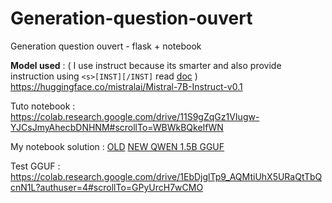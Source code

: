 # Generation-question-ouvert
Generation question ouvert - flask + notebook

**Model used** : ( I use instruct because its smarter and also provide instruction using `<s>[INST][/INST]` read [doc](https://huggingface.co/mistralai/Mistral-7B-Instruct-v0.1) )
https://huggingface.co/mistralai/Mistral-7B-Instruct-v0.1

Tuto notebook :
https://colab.research.google.com/drive/11S9gZqGz1VIugw-YJCsJmyAhecbDNHNM#scrollTo=WBWkBQkeIfWN

My notebook solution : 
[OLD](https://colab.research.google.com/drive/1yjNgzQqW48_A9pcppVPOl70LFK_8KnEt?authuser=1#scrollTo=UHDKEHrSMWpV)
[NEW QWEN 1.5B GGUF](https://colab.research.google.com/drive/1mL0htJXRWE_n-d57aLsE0NyvNUo1xP6o?authuser=4#scrollTo=dZXQSgGQUD6n)

Test GGUF : 
https://colab.research.google.com/drive/1EbDjglTp9_AQMtiUhX5URaQtTbQcnN1L?authuser=4#scrollTo=GPyUrcH7wCMO

